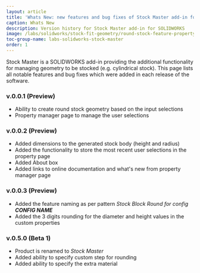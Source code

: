 ```yaml
---
layout: article
title: 'Whats New: new features and bug fixes of Stock Master add-in for SOLIDWORKS'
caption: Whats New
description: Version history for Stock Master add-in for SOLIDWORKS
image: /labs/solidworks/stock-fit-geometry/round-stock-feature-property-page.png
toc-group-name: labs-solidworks-stock-master
order: 1
---
```

Stock Master is a SOLIDWORKS add-in providing the additional functionality for managing geometry to be stocked (e.g. cylindrical stock). This page lists all notable features and bug fixes which were added in each release of the software.

### v.0.0.1 (Preview)
* Ability to create round stock geometry based on the input selections
* Property manager page to manage the user selections

### v.0.0.2 (Preview)
* Added dimensions to the generated stock body (height and radius)
* Added the functionality to store the most recent user selections in the property page
* Added About box
* Added links to online documentation and what's new from property manager page

### v.0.0.3 (Preview)
* Added the feature naming as per pattern *Stock Block Round for config **CONFIG NAME***
* Added the 3 digits rounding for the diameter and height values in the custom properties

### v.0.5.0 (Beta 1)
* Product is renamed to *Stock Master*
* Added ability to specify custom step for rounding
* Added ability to specify the extra material